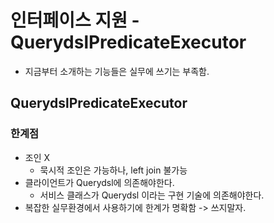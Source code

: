 # 인터페이스 지원 - QuerydslPredicateExecutor

- 지금부터 소개하는 기능들은 실무에 쓰기는 부족함.

## QuerydslPredicateExecutor

### 한계점

- 조인 X 
  - 묵시적 조인은 가능하나, left join 불가능
- 클라이언트가 Querydsl에 의존해야한다.
  - 서비스 클래스가 Querydsl 이라는 구현 기술에 의존해야한다.
- 복잡한 실무환경에서 사용하기에 한계가 명확함 -> 쓰지말자.